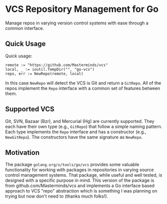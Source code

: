# VCS Repository Management for Go

Manage repos in varying version control systems with ease through a common
interface.

## Quick Usage

Quick usage:

	remote := "https://github.com/Masterminds/vcs"
    local, _ := ioutil.TempDir("", "go-vcs")
    repo, err := NewRepo(remote, local)

In this case `NewRepo` will detect the VCS is Git and return a `GitRepo`. All of
the repos implement the `Repo` interface with a common set of features between
them.

## Supported VCS

Git, SVN, Bazaar (Bzr), and Mercurial (Hg) are currently supported. They each
have their own type (e.g., `GitRepo`) that follow a simple naming pattern. Each
type implements the `Repo` interface and has a constructor (e.g., `NewGitRepo`).
The constructors have the same signature as `NewRepo`.

## Motivation

The package `golang.org/x/tools/go/vcs` provides some valuable functionality
for working with packages in repositories in varying source control management
systems. That package, while useful and well tested, is designed with a specific
purpose in mind. This version of the package is from github.com/Masterminds/vcs
and implements a Go interface based approach to VCS "repo" abstraction which is
something I was planning on trying but now don't need to (thanks much folks!).
